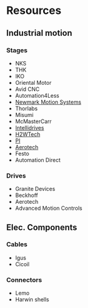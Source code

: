 # Resources

## Industrial motion
### Stages
- NKS
- THK
- IKO
- Oriental Motor
- Avid CNC
- Automation4Less
- [Newmark Motion Systems](https://www.newmarksystems.com/)
- Thorlabs
- Misumi
- McMasterCarr
- [Intellidrives](https://www.intellidrives.com/linear-actuators-c-15.html)
- [H2WTech](https://www.h2wtech.com/)
- [PI](https://www.pi-usa.us/en/products/)
- [Aerotech](https://www.aerotech.com/motion-and-positioning/stages-actuators-products/)
- Festo
- Automation Direct 

### Drives
- Granite Devices
- Beckhoff
- Aerotech
- Advanced Motion Controls

## Elec. Components
### Cables
- Igus
- Cicoil

### Connectors
- Lemo
- Harwin shells


